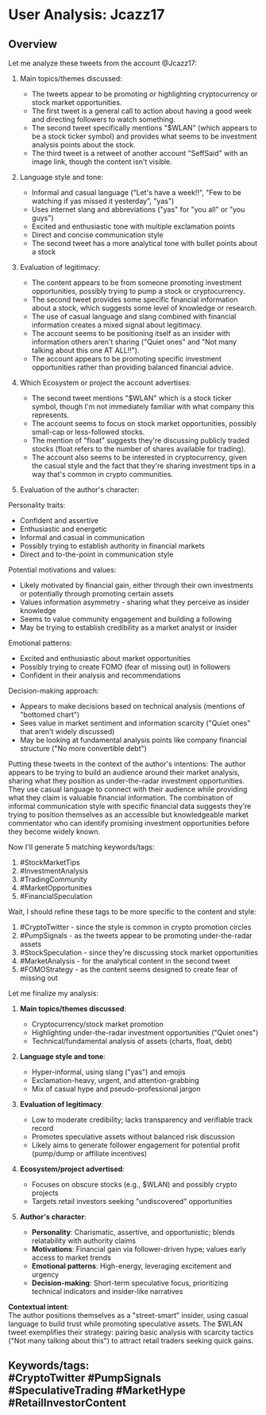 # User Analysis: Jcazz17

## Overview

<think>
Let me analyze these tweets from the account @Jcazz17:

1. Main topics/themes discussed:
   - The tweets appear to be promoting or highlighting cryptocurrency or stock market opportunities.
   - The first tweet is a general call to action about having a good week and directing followers to watch something.
   - The second tweet specifically mentions "$WLAN" (which appears to be a stock ticker symbol) and provides what seems to be investment analysis points about the stock.
   - The third tweet is a retweet of another account "SeffSaid" with an image link, though the content isn't visible.

2. Language style and tone:
   - Informal and casual language ("Let's have a week!!", "Few to be watching if yas missed it yesterday", "yas")
   - Uses internet slang and abbreviations ("yas" for "you all" or "you guys")
   - Excited and enthusiastic tone with multiple exclamation points
   - Direct and concise communication style
   - The second tweet has a more analytical tone with bullet points about a stock

3. Evaluation of legitimacy:
   - The content appears to be from someone promoting investment opportunities, possibly trying to pump a stock or cryptocurrency.
   - The second tweet provides some specific financial information about a stock, which suggests some level of knowledge or research.
   - The use of casual language and slang combined with financial information creates a mixed signal about legitimacy.
   - The account seems to be positioning itself as an insider with information others aren't sharing ("Quiet ones" and "Not many talking about this one AT ALL!!").
   - The account appears to be promoting specific investment opportunities rather than providing balanced financial advice.

4. Which Ecosystem or project the account advertises:
   - The second tweet mentions "$WLAN" which is a stock ticker symbol, though I'm not immediately familiar with what company this represents.
   - The account seems to focus on stock market opportunities, possibly small-cap or less-followed stocks.
   - The mention of "float" suggests they're discussing publicly traded stocks (float refers to the number of shares available for trading).
   - The account also seems to be interested in cryptocurrency, given the casual style and the fact that they're sharing investment tips in a way that's common in crypto communities.

5. Evaluation of the author's character:

Personality traits:
   - Confident and assertive
   - Enthusiastic and energetic
   - Informal and casual in communication
   - Possibly trying to establish authority in financial markets
   - Direct and to-the-point in communication style

Potential motivations and values:
   - Likely motivated by financial gain, either through their own investments or potentially through promoting certain assets
   - Values information asymmetry - sharing what they perceive as insider knowledge
   - Seems to value community engagement and building a following
   - May be trying to establish credibility as a market analyst or insider

Emotional patterns:
   - Excited and enthusiastic about market opportunities
   - Possibly trying to create FOMO (fear of missing out) in followers
   - Confident in their analysis and recommendations

Decision-making approach:
   - Appears to make decisions based on technical analysis (mentions of "bottomed chart")
   - Sees value in market sentiment and information scarcity ("Quiet ones" that aren't widely discussed)
   - May be looking at fundamental analysis points like company financial structure ("No more convertible debt")

Putting these tweets in the context of the author's intentions:
The author appears to be trying to build an audience around their market analysis, sharing what they position as under-the-radar investment opportunities. They use casual language to connect with their audience while providing what they claim is valuable financial information. The combination of informal communication style with specific financial data suggests they're trying to position themselves as an accessible but knowledgeable market commentator who can identify promising investment opportunities before they become widely known.

Now I'll generate 5 matching keywords/tags:
1. #StockMarketTips
2. #InvestmentAnalysis
3. #TradingCommunity
4. #MarketOpportunities
5. #FinancialSpeculation

Wait, I should refine these tags to be more specific to the content and style:
1. #CryptoTwitter - since the style is common in crypto promotion circles
2. #PumpSignals - as the tweets appear to be promoting under-the-radar assets
3. #StockSpeculation - since they're discussing stock market opportunities
4. #MarketAnalysis - for the analytical content in the second tweet
5. #FOMOStrategy - as the content seems designed to create fear of missing out

Let me finalize my analysis:
</think>

1. **Main topics/themes discussed**:  
   - Cryptocurrency/stock market promotion  
   - Highlighting under-the-radar investment opportunities ("Quiet ones")  
   - Technical/fundamental analysis of assets (charts, float, debt)  

2. **Language style and tone**:  
   - Hyper-informal, using slang ("yas") and emojis  
   - Exclamation-heavy, urgent, and attention-grabbing  
   - Mix of casual hype and pseudo-professional jargon  

3. **Evaluation of legitimacy**:  
   - Low to moderate credibility; lacks transparency and verifiable track record  
   - Promotes speculative assets without balanced risk discussion  
   - Likely aims to generate follower engagement for potential profit (pump/dump or affiliate incentives)  

4. **Ecosystem/project advertised**:  
   - Focuses on obscure stocks (e.g., $WLAN) and possibly crypto projects  
   - Targets retail investors seeking "undiscovered" opportunities  

5. **Author's character**:  
   - **Personality**: Charismatic, assertive, and opportunistic; blends relatability with authority claims  
   - **Motivations**: Financial gain via follower-driven hype; values early access to market trends  
   - **Emotional patterns**: High-energy, leveraging excitement and urgency  
   - **Decision-making**: Short-term speculative focus, prioritizing technical indicators and insider-like narratives  

**Contextual intent**:  
The author positions themselves as a "street-smart" insider, using casual language to build trust while promoting speculative assets. The $WLAN tweet exemplifies their strategy: pairing basic analysis with scarcity tactics ("Not many talking about this") to attract retail traders seeking quick gains.  

**Keywords/tags**:  
#CryptoTwitter #PumpSignals #SpeculativeTrading #MarketHype #RetailInvestorContent
---
